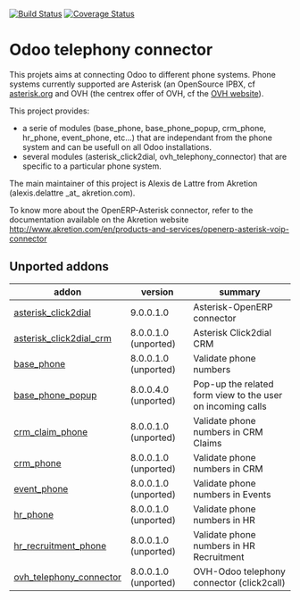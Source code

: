 [![Build Status](https://travis-ci.org/OCA/connector-telephony.svg?branch=9.0)](https://travis-ci.org/OCA/connector-telephony)
[![Coverage Status](https://coveralls.io/repos/OCA/connector-telephony/badge.png?branch=9.0)](https://coveralls.io/r/OCA/connector-telephony?branch=9.0)

# Odoo telephony connector

This projets aims at connecting Odoo to different phone systems. Phone systems currently supported are Asterisk (an OpenSource IPBX, cf [asterisk.org](http://www.asterisk.org/) and OVH (the centrex offer of OVH, cf the [OVH website](http://www.ovhtelecom.fr/telephonie/)).

This project provides:
* a serie of modules (base\_phone, base\_phone\_popup,
  crm\_phone, hr\_phone, event\_phone, etc...) that are independant from
  the phone system and can be usefull on all Odoo installations.
* several modules (asterisk\_click2dial, ovh\_telephony\_connector)
  that are specific to a particular phone system.

The main maintainer of this project is Alexis de Lattre from
Akretion (alexis.delattre \_at\_ akretion.com).

To know more about the OpenERP-Asterisk connector, refer to the documentation
 available on the Akretion website
http://www.akretion.com/en/products-and-services/openerp-asterisk-voip-connector

[//]: # (addons)
Unported addons
---------------
addon | version | summary
--- | --- | ---
[asterisk_click2dial](asterisk_click2dial/) | 9.0.0.1.0 | Asterisk-OpenERP connector
[asterisk_click2dial_crm](asterisk_click2dial_crm/) | 8.0.0.1.0 (unported) | Asterisk Click2dial CRM
[base_phone](base_phone/) | 8.0.0.1.0 (unported) | Validate phone numbers
[base_phone_popup](base_phone_popup/) | 8.0.0.4.0 (unported) | Pop-up the related form view to the user on incoming calls
[crm_claim_phone](crm_claim_phone/) | 8.0.0.1.0 (unported) | Validate phone numbers in CRM Claims
[crm_phone](crm_phone/) | 8.0.0.1.0 (unported) | Validate phone numbers in CRM
[event_phone](event_phone/) | 8.0.0.1.0 (unported) | Validate phone numbers in Events
[hr_phone](hr_phone/) | 8.0.0.1.0 (unported) | Validate phone numbers in HR
[hr_recruitment_phone](hr_recruitment_phone/) | 8.0.0.1.0 (unported) | Validate phone numbers in HR Recruitment
[ovh_telephony_connector](ovh_telephony_connector/) | 8.0.0.1.0 (unported) | OVH-Odoo telephony connector (click2call)

[//]: # (end addons)

